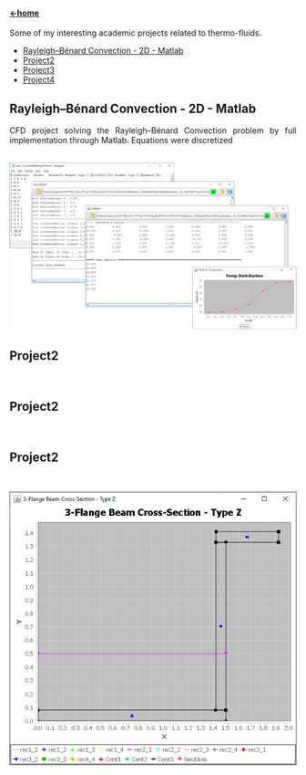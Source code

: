 #### [←home](../README.md)

Some of my interesting academic projects related to thermo-fluids. 
 
+ [Rayleigh–Bénard Convection - 2D - Matlab](#Section1)
+ [Project2](#Section2)
+ [Project3](#Section3)
+ [Project4](#Section4)

## <a name="section1"><a/>Rayleigh–Bénard Convection - 2D - Matlab
<div style="text-align: justify">
CFD project solving the Rayleigh–Bénard Convection problem by full implementation through Matlab. Equations were discretized 
</div><br/>
 
![process](../pics/FEM.png)
 
## <a name="section2"><a/>Project2
<div style="text-align: justify">

  
</div><br/>
  
## <a name="section3"><a/>Project2
<div style="text-align: justify">

  
</div><br/>
  
  
## <a name="section4"><a/>Project2
<div style="text-align: justify">

  
</div><br/>
 
 <p align="center"><img src="../pics/comp4.png"/></p>
